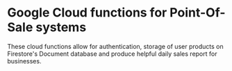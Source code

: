 # Google Cloud functions for Point-Of-Sale systems

These cloud functions allow for authentication, storage of user products on Firestore's Document database and produce helpful daily sales report for businesses.
